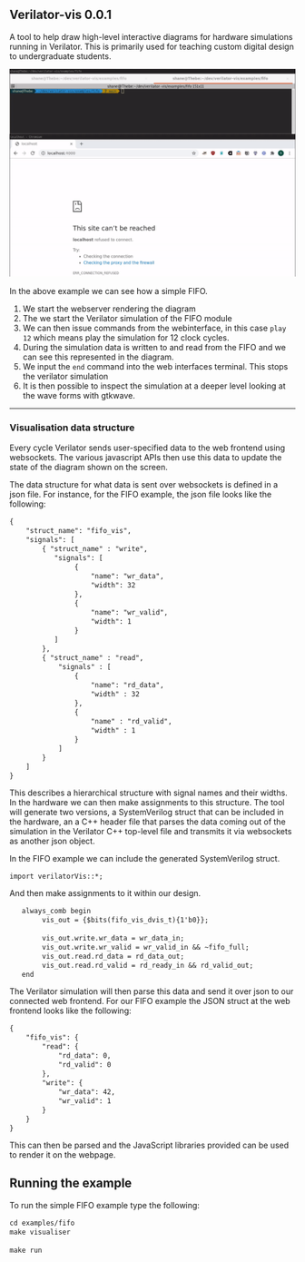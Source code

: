 ## Verilator-vis 0.0.1

A tool to help draw high-level interactive diagrams for hardware simulations running in Verilator.
This is primarily used for teaching custom digital design to undergraduate students.

![example](media/fifo.gif)

In the above example we can see how a simple FIFO. 
1. We start the webserver rendering the diagram
2. The we start the Verilator simulation of the FIFO module
3. We can then issue commands from the webinterface, in this case `play 12` which means play the simulation for 12 clock cycles.
4. During the simulation data is written to and read from the FIFO and we can see this represented in the diagram.
5. We input the `end` command into the web interfaces terminal. This stops the verilator simulation
6. It is then possible to inspect the simulation at a deeper level looking at the wave forms with gtkwave.

---------------------------------------------------------------

### Visualisation data structure

Every cycle Verilator sends user-specified data to the web frontend using websockets. The various javascript APIs then use this data to update the state of the diagram shown on the screen.

The data structure for what data is sent over websockets is defined in a json file. For instance, for the FIFO example, the json file looks like the following:

```
{
    "struct_name": "fifo_vis",
    "signals": [
        { "struct_name" : "write",
           "signals": [
                {
                    "name": "wr_data",
                    "width": 32 
                },
                {
                    "name": "wr_valid",
                    "width": 1 
                }
           ]
        },
        { "struct_name" : "read",
            "signals" : [
                {
                    "name": "rd_data",
                    "width" : 32 
                },
                {
                    "name" : "rd_valid",
                    "width" : 1 
                }
            ]
        }
    ]
}
```

This describes a hierarchical structure with signal names and their widths. 
In the hardware we can then make assignments to this structure.
The tool will generate two versions, a SystemVerilog struct that can be included in the hardware, an a C++ header file that parses the data coming out of the simulation in the Verilator C++ top-level file and transmits it via websockets as another json object.

In the FIFO example we can include the generated SystemVerilog struct.
```
import verilatorVis::*;
```

And then make assignments to it within our design.
```
   always_comb begin
        vis_out = {$bits(fifo_vis_dvis_t){1'b0}};

        vis_out.write.wr_data = wr_data_in;
        vis_out.write.wr_valid = wr_valid_in && ~fifo_full;
        vis_out.read.rd_data = rd_data_out;
        vis_out.read.rd_valid = rd_ready_in && rd_valid_out;
   end

```

The Verilator simulation will then parse this data and send it over json to our connected web frontend. 
For our FIFO example the JSON struct at the web frontend looks like the following:

```
{
	"fifo_vis": {
		"read": {
			"rd_data": 0,
			"rd_valid": 0
		},
		"write": {
			"wr_data": 42,
			"wr_valid": 1
		}
	}
}
```
This can then be parsed and the JavaScript libraries provided can be used to render it on the webpage.

## Running the example
To run the simple FIFO example type the following:

```
cd examples/fifo
make visualiser

make run
```


